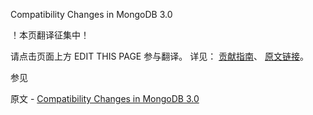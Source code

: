  Compatibility Changes in MongoDB 3.0

 ！本页翻译征集中！

请点击页面上方 EDIT THIS PAGE 参与翻译。
详见：
[贡献指南]( https://github.com/whaleal/MongoDB-Manual-zh/blob/master/CONTRIBUTING.md )、
[原文链接](  https://docs.mongodb.com/manual/release-notes/3.0-compatibility/  )。

 参见

原文 - [Compatibility Changes in MongoDB 3.0]( https://docs.mongodb.com/manual/release-notes/3.0-compatibility/ )

